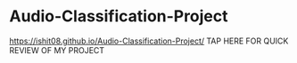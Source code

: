 # Audio-Classification-Project
https://ishit08.github.io/Audio-Classification-Project/ TAP HERE FOR QUICK REVIEW OF MY PROJECT
